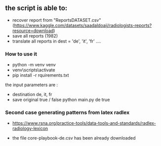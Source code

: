 ## the script is able to:
- recover report from "ReportsDATASET.csv" (https://www.kaggle.com/datasets/saadaldoaij/radiologists-reports?resource=download)
- save all reports (1982)
- translate all reports in  dest =  'de', 'it', 'fr' ....

### How to use it

- python -m venv venv
- venv\scripts\activate
- pip install -r rquirements.txt

the input parameters are :
- destination  de, it, fr
- save original true / false
python main.py de true



### Second case generating patterns from latex radlex
- https://www.rsna.org/practice-tools/data-tools-and-standards/radlex-radiology-lexicon

- the file  core-playbook-de.csv has been already downloaded
